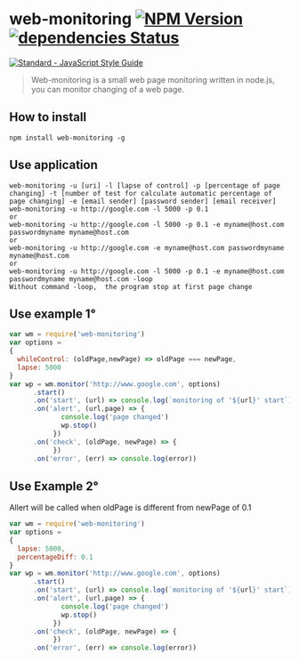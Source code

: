 # web-monitoring [![NPM Version](https://img.shields.io/npm/v/web-monitoring.svg)](https://www.npmjs.com/package/web-monitoring) [![dependencies Status](https://david-dm.org/antoniomuso/web-monitoring/status.png)](https://david-dm.org/antoniomuso/web-monitoring)
[![Standard - JavaScript Style Guide](https://cdn.rawgit.com/feross/standard/master/badge.svg)](https://github.com/feross/standard)
> Web-monitoring is a small web page monitoring written in node.js, you can monitor changing of a web page.

## How to install
`npm install web-monitoring -g`
## Use application
```
web-monitoring -u [uri] -l [lapse of control] -p [percentage of page changing] -t [number of test for calculate automatic percentage of page changing] -e [email sender] [password sender] [email receiver]
web-monitoring -u http://google.com -l 5000 -p 0.1
or 
web-monitoring -u http://google.com -l 5000 -p 0.1 -e myname@host.com passwordmyname myname@host.com
or 
web-monitoring -u http://google.com -e myname@host.com passwordmyname myname@host.com
or
web-monitoring -u http://google.com -l 5000 -p 0.1 -e myname@host.com passwordmyname myname@host.com -loop
Without command -loop,  the program stop at first page change
```

## Use example 1°
```javascript
var wm = require('web-monitoring')
var options = 
{ 
  whileControl: (oldPage,newPage) => oldPage === newPage,
  lapse: 5000
}
var wp = wm.monitor('http://www.google.com', options)
      .start()
      .on('start', (url) => console.log(`monitoring of '${url}' start`))
      .on('alert', (url,page) => {
             console.log('page changed')
             wp.stop()
           })
      .on('check', (oldPage, newPage) => {
           })
      .on('error', (err) => console.log(error))
``` 
## Use Example 2°
Allert will be called when oldPage is different from newPage of 0.1 
```javascript
var wm = require('web-monitoring')
var options = 
{ 
  lapse: 5000,
  percentageDiff: 0.1
}
var wp = wm.monitor('http://www.google.com', options)
      .start()
      .on('start', (url) => console.log(`monitoring of '${url}' start`))
      .on('alert', (url,page) => {
             console.log('page changed')
             wp.stop()
           })
      .on('check', (oldPage, newPage) => {
           })
      .on('error', (err) => console.log(error))
``` 

